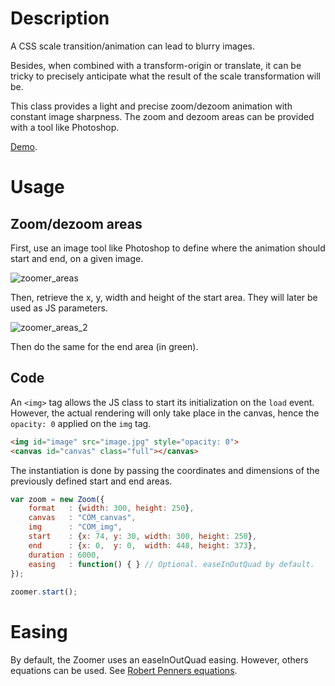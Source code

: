 Description
==================
A CSS scale transition/animation can lead to blurry images.

Besides, when combined with a transform-origin or translate, it can be tricky to precisely anticipate what the result of the scale transformation will be.

This class provides a light and precise zoom/dezoom animation with constant image sharpness. The zoom and dezoom areas can be provided with a tool like Photoshop.

[Demo](https://projects.thibautfoussard.com/git/zoomer/example/).



Usage
==================

Zoom/dezoom areas
------------------
First, use an image tool like Photoshop to define where the animation should start and end, on a given image.


![zoomer_areas](https://projects.thibautfoussard.com/git/zoomer/zoomer_areas.jpg)


Then, retrieve the x, y, width and height of the start area. They will later be used as JS parameters.


![zoomer_areas_2](https://projects.thibautfoussard.com/git/zoomer/zoomer_areas_2.jpg)


Then do the same for the end area (in green).


Code
------------------

An `<img>` tag allows the JS class to start its initialization on the `load` event.
However, the actual rendering will only take place in the canvas, hence the `opacity: 0` applied on the `img` tag.


```html
<img id="image" src="image.jpg" style="opacity: 0">
<canvas id="canvas" class="full"></canvas>
```

The instantiation is done by passing the coordinates and dimensions of the previously defined start and end areas.

```javascript
var zoom = new Zoom({
    format   : {width: 300, height: 250},
    canvas   : "COM_canvas",
    img      : "COM_img",
    start    : {x: 74, y: 30, width: 300, height: 250},
    end      : {x: 0,  y: 0,  width: 448, height: 373},
    duration : 6000,
    easing   : function() { } // Optional. easeInOutQuad by default.
});
	
zoomer.start();
```


Easing
==================

By default, the Zoomer uses an easeInOutQuad easing.
However, others equations can be used. See [Robert Penners equations](https://forum.kirupa.com/t/robert-penners-easing-equations-in-pure-js-no-jquery/330985).